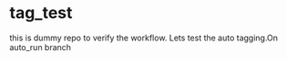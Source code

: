 # tag_test
this is dummy repo to verify the workflow. 
Lets test the auto tagging.On auto_run branch 
